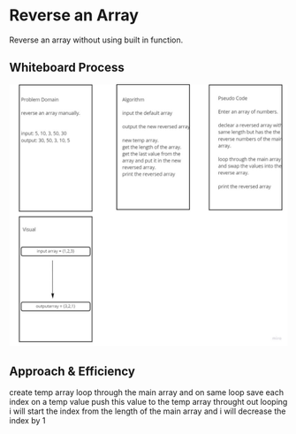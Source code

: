 # Reverse an Array
Reverse an array without using built in function.

## Whiteboard Process
![reverse-array](./codeChallenge.jpg)

## Approach & Efficiency
<!-- What approach did you take? Discuss Why. What is the Big O space/time for this approach? -->
create temp array
loop through the main array and on same loop save each index on a temp value push this value to the temp array
throught out looping i will start the index from the length of the main array and i will decrease the index by 1 



 